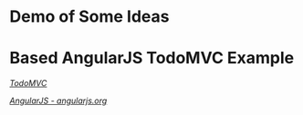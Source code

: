 # Demo of Some Ideas 
# Based AngularJS TodoMVC Example

_[TodoMVC](https://github.com/tastejs/todomvc)_

_[AngularJS - angularjs.org](http://angularjs.org)_